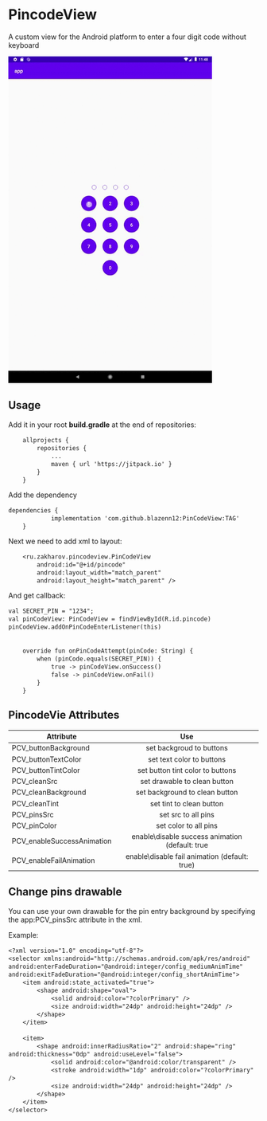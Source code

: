PincodeView
==

A custom view for the Android platform to enter a four digit code without keyboard

![S1](./media/pincodeview.gif)

Usage
-

Add it in your root **build.gradle** at the end of repositories:
```
	allprojects {
		repositories {
			...
			maven { url 'https://jitpack.io' }
		}
	}
```
Add the dependency
```
dependencies {
	        implementation 'com.github.blazenn12:PinCodeView:TAG'
	}
```

Next we need to add xml to layout:
```
    <ru.zakharov.pincodeview.PinCodeView
        android:id="@+id/pincode"
        android:layout_width="match_parent"
        android:layout_height="match_parent" />

```

And get callback:

```
val SECRET_PIN = "1234";
val pinCodeView: PinCodeView = findViewById(R.id.pincode)
pinCodeView.addOnPinCodeEnterListener(this)


    override fun onPinCodeAttempt(pinCode: String) {
        when (pinCode.equals(SECRET_PIN)) {
            true -> pinCodeView.onSuccess()
            false -> pinCodeView.onFail()
        }
    }
```

PincodeVie Attributes
-

|Attribute | Use|
---|:---:|
|PCV_buttonBackground| set backgroud to buttons|
|PCV_buttonTextColor| set text color to buttons |
|PCV_buttonTintColor| set button tint color to buttons|
|PCV_cleanSrc| set drawable to clean button|
|PCV_cleanBackground| set background to clean button|
|PCV_cleanTint| set tint to clean button|
|PCV_pinsSrc| set src to all pins|
|PCV_pinColor| set color to all pins|
|PCV_enableSuccessAnimation| enable\disable success animation (default: true|
|PCV_enableFailAnimation| enable\disable fail animation (default: true)|

Change pins drawable
-

You can use your own drawable for the pin entry background by specifying the app:PCV_pinsSrc attribute in the xml. 

Example:

```
<?xml version="1.0" encoding="utf-8"?>
<selector xmlns:android="http://schemas.android.com/apk/res/android" android:enterFadeDuration="@android:integer/config_mediumAnimTime" android:exitFadeDuration="@android:integer/config_shortAnimTime">
    <item android:state_activated="true">
        <shape android:shape="oval">
            <solid android:color="?colorPrimary" />
            <size android:width="24dp" android:height="24dp" />
        </shape>
    </item>

    <item>
        <shape android:innerRadiusRatio="2" android:shape="ring" android:thickness="0dp" android:useLevel="false">
            <solid android:color="@android:color/transparent" />
            <stroke android:width="1dp" android:color="?colorPrimary" />
            <size android:width="24dp" android:height="24dp" />
        </shape>
    </item>
</selector>
```

